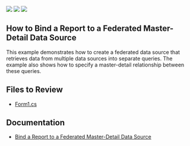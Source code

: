 <!-- default badges list -->
![](https://img.shields.io/endpoint?url=https://codecentral.devexpress.com/api/v1/VersionRange/187624028/22.2.2%2B)
[![](https://img.shields.io/badge/Open_in_DevExpress_Support_Center-FF7200?style=flat-square&logo=DevExpress&logoColor=white)](https://supportcenter.devexpress.com/ticket/details/T828706)
[![](https://img.shields.io/badge/📖_How_to_use_DevExpress_Examples-e9f6fc?style=flat-square)](https://docs.devexpress.com/GeneralInformation/403183)
<!-- default badges end -->
## How to Bind a Report to a Federated Master-Detail Data Source

This example demonstrates how to create a federated data source that retrieves data from multiple data sources into separate queries. The example also shows how to specify a master-detail relationship between these queries.

## Files to Review

* [Form1.cs](CS/Form1.cs)

## Documentation

* [Bind a Report to a Federated Master-Detail Data Source](https://docs.devexpress.com/XtraReports/400923)

